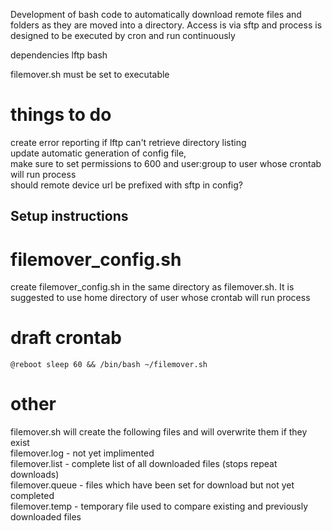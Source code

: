 Development of bash code to automatically download remote files and folders as they are moved into a directory. Access is via sftp and process is designed to be executed by cron and run continuously

dependencies
lftp
bash

filemover.sh must be set to executable

# things to do
create error reporting if lftp can't retrieve directory listing  
update automatic generation of config file,  
make sure to set permissions to 600 and user:group to user whose crontab will run process  
should remote device url be prefixed with sftp in config?


## Setup instructions
# filemover_config.sh
create filemover_config.sh in the same directory as filemover.sh.
It is suggested to use home directory of user whose crontab will run process

# draft crontab
```
@reboot sleep 60 && /bin/bash ~/filemover.sh
```

# other
filemover.sh will create the following files and will overwrite them if they exist  
filemover.log  - not yet implimented  
filemover.list  - complete list of all downloaded files (stops repeat downloads)  
filemover.queue - files which have been set for download but not yet completed  
filemover.temp - temporary file used to compare existing and previously downloaded files  
